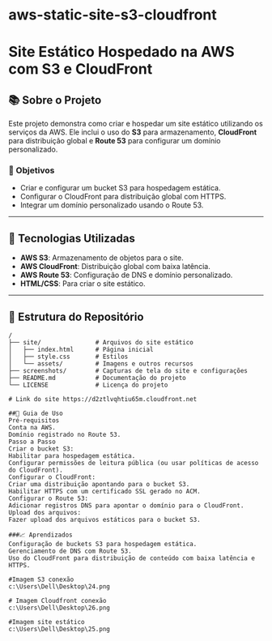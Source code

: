 ﻿# aws-static-site-s3-cloudfront
# Site Estático Hospedado na AWS com S3 e CloudFront

## 📚 Sobre o Projeto
Este projeto demonstra como criar e hospedar um site estático utilizando os serviços da AWS. Ele inclui o uso do **S3** para armazenamento, **CloudFront** para distribuição global e **Route 53** para configurar um domínio personalizado.

### 🎯 Objetivos
- Criar e configurar um bucket S3 para hospedagem estática.
- Configurar o CloudFront para distribuição global com HTTPS.
- Integrar um domínio personalizado usando o Route 53.

---

## 🚀 Tecnologias Utilizadas
- **AWS S3**: Armazenamento de objetos para o site.
- **AWS CloudFront**: Distribuição global com baixa latência.
- **AWS Route 53**: Configuração de DNS e domínio personalizado.
- **HTML/CSS**: Para criar o site estático.

---

## 📂 Estrutura do Repositório
```plaintext
/
├── site/               # Arquivos do site estático
│   ├── index.html      # Página inicial
│   ├── style.css       # Estilos
│   └── assets/         # Imagens e outros recursos
├── screenshots/        # Capturas de tela do site e configurações
├── README.md           # Documentação do projeto
└── LICENSE             # Licença do projeto

# Link do site https://d2ztlvqhtiu65m.cloudfront.net

##📖 Guia de Uso
Pré-requisitos
Conta na AWS.
Domínio registrado no Route 53.
Passo a Passo
Criar o bucket S3:
Habilitar para hospedagem estática.
Configurar permissões de leitura pública (ou usar políticas de acesso do CloudFront).
Configurar o CloudFront:
Criar uma distribuição apontando para o bucket S3.
Habilitar HTTPS com um certificado SSL gerado no ACM.
Configurar o Route 53:
Adicionar registros DNS para apontar o domínio para o CloudFront.
Upload dos arquivos:
Fazer upload dos arquivos estáticos para o bucket S3.

###📈 Aprendizados
Configuração de buckets S3 para hospedagem estática.
Gerenciamento de DNS com Route 53.
Uso do CloudFront para distribuição de conteúdo com baixa latência e HTTPS.

#Imagem S3 conexão
c:\Users\Dell\Desktop\24.png

# Imagem Cloudfront conexão
c:\Users\Dell\Desktop\26.png

#Imagem site estático
c:\Users\Dell\Desktop\25.png
